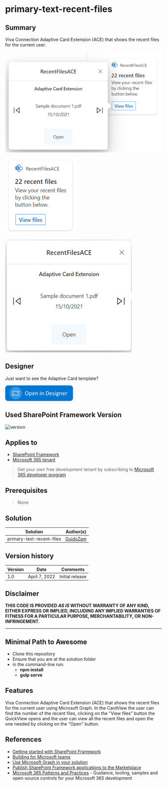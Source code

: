 # primary-text-recent-files

## Summary

Viva Connection Adaptive Card Extension (ACE) that shows the recent files for the current user.

![CardView](./assets/QuickViewAndCardView.png)

![CardView](./assets/CardView.png)

![QuickView](./assets/QuickView.png)

## Designer

Just want to see the Adaptive Card template?

<p>
    <a href="https://adaptivecards.io/designer/index.html?card=https%3A%2F%2Fraw.githubusercontent.com%2FGuidoZam%2FPrimaryText-RecentFiles-ACE%2Fmain%2Fsrc%2FadaptiveCardExtensions%2FrecentFilesAce%2FquickView%2Ftemplate%2FQuickViewTemplate.json&data=https%3A%2F%2Fraw.githubusercontent.com%2FGuidoZam%2FPrimaryText-RecentFiles-ACE%2Fmain%2Fassets%2FquickViewSampleData.json">
        <img src="https://raw.githubusercontent.com/GuidoZam/PrimaryText-RecentFiles-ACE/main/assets/btn-open-in-designer.png" alt="Open in Adaptive Card Designer" />
    </a>
</p>

## Used SharePoint Framework Version

![version](https://img.shields.io/badge/version-1.14-green.svg)

## Applies to

- [SharePoint Framework](https://aka.ms/spfx)
- [Microsoft 365 tenant](https://docs.microsoft.com/en-us/sharepoint/dev/spfx/set-up-your-developer-tenant)

> Get your own free development tenant by subscribing to [Microsoft 365 developer program](http://aka.ms/o365devprogram)

## Prerequisites

> None

## Solution

Solution|Author(s)
--------|---------
primary-text-recent-files | [GuidoZam](https://github.com/GuidoZam)

## Version history

Version|Date|Comments
-------|----|--------
1.0|April 7, 2022|Initial release

## Disclaimer

**THIS CODE IS PROVIDED *AS IS* WITHOUT WARRANTY OF ANY KIND, EITHER EXPRESS OR IMPLIED, INCLUDING ANY IMPLIED WARRANTIES OF FITNESS FOR A PARTICULAR PURPOSE, MERCHANTABILITY, OR NON-INFRINGEMENT.**

---

## Minimal Path to Awesome

- Clone this repository
- Ensure that you are at the solution folder
- in the command-line run:
  - **npm install**
  - **gulp serve**

## Features

Viva Connection Adaptive Card Extension (ACE) that shows the recent files for the current user using Microsoft Graph.
In the CardView the user can find the number of the recent files, clicking on the "View files" button the QuickView opens and the user can view all the recent files and open the one needed by clicking on the "Open" button.

## References

- [Getting started with SharePoint Framework](https://docs.microsoft.com/en-us/sharepoint/dev/spfx/set-up-your-developer-tenant)
- [Building for Microsoft teams](https://docs.microsoft.com/en-us/sharepoint/dev/spfx/build-for-teams-overview)
- [Use Microsoft Graph in your solution](https://docs.microsoft.com/en-us/sharepoint/dev/spfx/web-parts/get-started/using-microsoft-graph-apis)
- [Publish SharePoint Framework applications to the Marketplace](https://docs.microsoft.com/en-us/sharepoint/dev/spfx/publish-to-marketplace-overview)
- [Microsoft 365 Patterns and Practices](https://aka.ms/m365pnp) - Guidance, tooling, samples and open-source controls for your Microsoft 365 development